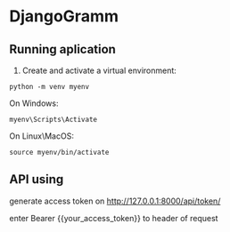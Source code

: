 # DjangoGramm

## Running aplication

1. Create and activate a virtual environment:

```
python -m venv myenv
```

On Windows:

```
myenv\Scripts\Activate
```

On Linux\MacOS:

```
source myenv/bin/activate
```

## API using

generate access token on http://127.0.0.1:8000/api/token/

enter Bearer {{your_access_token}} to header of request
